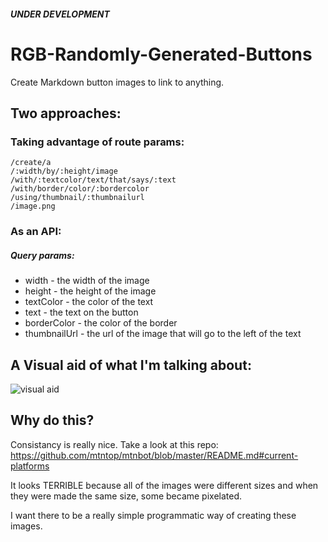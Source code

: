 ##### *UNDER DEVELOPMENT*

# RGB-Randomly-Generated-Buttons
Create Markdown button images to link to anything.

## Two approaches:

### Taking advantage of route params:
```
/create/a
/:width/by/:height/image
/with/:textcolor/text/that/says/:text
/with/border/color/:bordercolor
/using/thumbnail/:thumbnailurl
/image.png
```

### As an API:
##### Query params:
* width - the width of the image
* height - the height of the image
* textColor - the color of the text
* text - the text on the button
* borderColor - the color of the border
* thumbnailUrl - the url of the image that will go to the left of the text

## A Visual aid of what I'm talking about:

![visual aid](http://i.imgur.com/uFxKQo5.png)

## Why do this?

Consistancy is really nice. Take a look at this repo:
https://github.com/mtntop/mtnbot/blob/master/README.md#current-platforms

It looks TERRIBLE because all of the images were different sizes and when they were made the same size, some became pixelated.

I want there to be a really simple programmatic way of creating these images.

